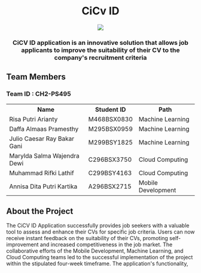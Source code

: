 <h1 align="center">CiCv ID</h1>
<p align="center"><img src="https://github.com/lohlohko/CiCv-ID/assets/142643683/52648450-fe4d-423b-a695-20b8c956b055"></p>
<h3 align="center">CiCV ID application is an innovative solution that allows job applicants to improve the suitability of their CV to the company's recruitment criteria</h3>
<h2>Team Members</h2>
<h3>Team ID : CH2-PS495</h3>
<table align="center">
        <tr>
            <th>Name</th>
            <th>Student ID</th>
            <th>Path</th>
        </tr>
        <tr>
            <td>Risa Putri Arianty</td>
            <td>M468BSX0830</td>
            <td>Machine Learning</td>
        </tr>
        <tr>
            <td>Daffa Almaas Pramesthy</td>
            <td>M295BSX0959</td>
            <td>Machine Learning</td>
        </tr>
        <tr>
            <td>Julio Caesar Ray Bakar Gani</td>
            <td>M299BSY1825</td>
            <td>Machine Learning</td>
        </tr>
        <tr>
            <td>Marylda Salma Wajendra Dewi</td>
            <td>C296BSX3750</td>
            <td>Cloud Computing</td>
        </tr>
        <tr>
            <td>Muhammad Rifki Lathif</td>
            <td>C299BSY4163</td>
            <td>Cloud Computing</td>
        </tr>
        <tr>
            <td>Annisa Dita Putri Kartika</td>
            <td>A296BSX2715</td>
            <td>Mobile Development</td>
        </tr>
</table>
<h2>About the Project</h2>
<p>
The CiCV ID Application successfully provides job seekers with a valuable tool to assess and enhance their CVs for specific job criteria. Users can now receive instant feedback on the suitability of their CVs, promoting self-improvement and increased competitiveness in the job market. The collaborative efforts of the Mobile Development, Machine Learning, and Cloud Computing teams led to the successful implementation of the project within the stipulated four-week timeframe. The application's functionality,
</p>
